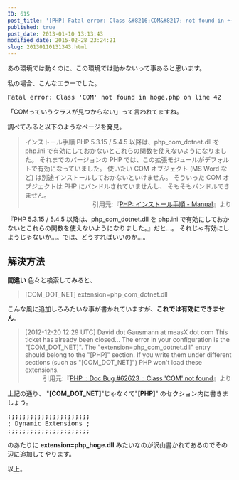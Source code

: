 ```yaml
---
ID: 615
post_title: '[PHP] Fatal error: Class &#8216;COM&#8217; not found in ～ について'
published: true
post_date: 2013-01-10 13:13:43
modified_date: 2015-02-28 23:24:21
slug: 20130110131343.html
---
```

あの環境では動くのに、この環境では動かないって事あると思います。
<!--more-->
私の場合、こんなエラーでした。
<pre class="prettyprint linenums">Fatal error: Class 'COM' not found in hoge.php on line 42</pre>
「COMっていうクラスが見つからない」って言われてますね。

調べてみると以下のようなページを発見。
<blockquote>インストール手順
PHP 5.3.15 / 5.4.5 以降は、php_com_dotnet.dll を php.ini で有効にしておかないとこれらの関数を使えないようになりました。 それまでのバージョンの PHP では、この拡張モジュールがデフォルトで有効になっていました。
使いたい COM オブジェクト (MS Word など) は別途インストールしておかないといけません。 そういった COM オブジェクトは PHP にバンドルされていませんし、 そもそもバンドルできません。 <div align="right">引用元:『<a href="http://www.php.net/manual/ja/com.installation.php" target="_blank">PHP: インストール手順 - Manual</a>』より</div></blockquote>
『PHP 5.3.15 / 5.4.5 以降は、php_com_dotnet.dll を php.ini で有効にしておかないとこれらの関数を使えないようになりました。』だと…。
それじゃ有効にしようじゃないか…。では、どうすればいいのか…。

<h2>解決方法</h2>
<b>間違い</b>
色々と検索してみると、
<blockquote><span class="text-error">[COM_DOT_NET]
extension=php_com_dotnet.dll</span></blockquote>
こんな風に追加しろみたいな事が書かれていますが、<b>これでは有効にできません</b>。

<blockquote> [2012-12-20 12:29 UTC] David dot Gausmann at measX dot com
This ticket has already been closed...
The error in your configuration is the "[COM_DOT_NET]".
The "extension=php_com_dotnet.dll" entry should belong to the "[PHP]" section.
If you write them under different sections (such as "[COM_DOT_NET]") PHP won't load these extensions.<div align="right">引用元:『<a href="https://bugs.php.net/bug.php?id=62623" target="_blank">PHP :: Doc Bug #62623 :: Class 'COM' not found</a>』より</div></blockquote>
上記の通り、 "<b>[COM_DOT_NET]</b>"じゃなくて"<b>[PHP]</b>" のセクション内に書きましょう。

<pre style="border:none;background:none;"><span class="text-success">;;;;;;;;;;;;;;;;;;;;;;
; Dynamic Extensions ;
;;;;;;;;;;;;;;;;;;;;;;</span></pre>のあたりに <b>extension=php_hoge.dll</b> みたいなのが沢山書かれてあるのでその辺に追加してやります。

以上。